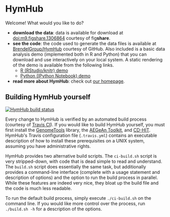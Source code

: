 # HymHub

Welcome! What would you like to do?

* **download the data**: data is available for download at [doi:m9.figshare.1306864][doi] courtesy of fig**share**.
* **see the code**: the code used to generate the data files is available at [BrendelGroup/HymHub][github] courtesy of GitHub.
  Also included is a basic data analysis demo (implemented both in R and Python) that you can download and use interactively on your local system.
  A static rendering of the demo is available from the following links.
  * [R (RStudio/knitr) demo][rpubs]
  * [Python (IPython Notebook) demo][ipynb]
* **read more about HymHub**: check out [our homepage][homepage].

[doi]: http://dx.doi.org/10.6084/m9.figshare.1450783
[github]: https://github.com/BrendelGroup/HymHub
[rpubs]: http://rpubs.com/danielstandage/hymhubdemo
[ipynb]: https://github.com/BrendelGroup/HymHub/blob/master/data/HymHubDemo.ipynb
[homepage]: http://brendelgroup.github.io/HymHub

## Building HymHub yourself

[![HymHub build status](https://api.travis-ci.org/BrendelGroup/HymHub.svg?branch=master)](https://travis-ci.org/BrendelGroup/HymHub)

Every change to HymHub is verified by an automated build process (courtesy of [Travis CI][travis]).
If you would like to build HymHub yourself, you must first install the [GenomeTools][genometools] library, the [AEGeAn Toolkit][aegean], and [CD-HIT][cdhit].
HymHub's Travis configuration file (`.travis.yml`) contains an executable description of how to install these prerequisites on a UNIX system, assuming you have administrative rights.

HymHub provides two alternative build scripts.
The `ci-build.sh` script is very stripped-down, with code that is dead simple to read and understand.
The `build.sh` script does essentially the same task, but additionally provides a command-line interface (complete with a usage statement and description of options) and the option to run the build process in parallel.
While these features are indeed very nice, they bloat up the build file and the code is much less readable.

To run the default build process, simply execute `./ci-build.sh` on the command line.
If you would like more control over the process, run `./build.sh -h` for a description of the options.

[travis]: https://travis-ci.org/BrendelGroup/HymHub
[genometools]: http://genometools.org
[aegean]: http://standage.github.io/AEGeAn
[cdhit]: http://weizhongli-lab.org/cd-hit
